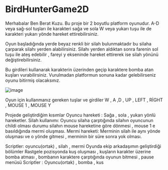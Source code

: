 # BirdHunterGame2D
 
  Merhabalar Ben Berat Kuzu. Bu proje bir 2 boyutlu platform oyunudur. A-D veya sağ-sol tuşları ile karakteri sağa ve sola W veya yukarı tuşu ile de karakteri yukarı yönde hareket ettirebilirsiniz.
  
  Oyun başladığında yerde beyaz renkli bir silah bulunmaktadır bu silaha çarparak silahı yerden alabilirsiniz. Silahı yerden aldıktan sonra farenin sol tuşu ile ateş edebilir , fareyi y ekseninde hareket ettirerek ise silah yönünü değiştirebilirsiniz. 
  
  Bu girdileri kullanarak karakterin üzerinden geçip karaktere bomba atan kuşları vurabilirsiniz. Vurulmadan platformun sonuna kadar gelebilirseniz oyunu bitirmiş olacaksınız.
  
  ![image](https://user-images.githubusercontent.com/75533278/204534274-6d1f0769-5f3e-4530-87c0-ea86840b4f37.png)

  Oyun için kullanmanız gereken tuşlar ve girdiler
W , A ,D , UP , LEFT , RİGHT , MOUSE 1 , MOUSE Y

  Projede geliştirdiğim kısımlar
  Oyuncu hareketi : Sağa , sola , yukarı yönlü hareketler.
  Silah kullanımı: Oyuncu silaha çarptığında silahın oyuncunun childi olması durumu silahın mouse hareketine göre dönmesi , mouse 1 e basıldığında mermi oluşması.
  Mermi hareketi: Merminin silah ile aynı yönde oluşması ve o yönde gitmesi , merminin bir süre sonra yok olması.

  Scriptler: oyuncu(ortak) , silah , mermi
  Oyunda ekip arkadaşımın geliştirdiği bölümler 
  Rastgele pozisyonda kuş oluşması , kuşların karakter üzerine bomba atması , bombanın karaktere çarptığında oyunun bitmesi ,  pause menüsü 
  Scriptler : Oyuncu(ortak) , bomba , kus

 
